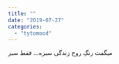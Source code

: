 ```yaml
---
title: ""
date: "2019-07-27"
categories: 
  - "tytomood"
---
```


میگفت رنگِ روح زندگی سبزه... فقط سبز
